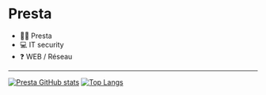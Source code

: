 # Presta

- 🙋‍♂️ Presta 
- 💻 IT security
- ❓ WEB / Réseau 

***


[![Presta GitHub stats](https://github-readme-stats.vercel.app/api?username=prestaa&show_icons=true&theme=dark&hide=prs)](https://github.com/anuraghazra/github-readme-stats) [![Top Langs](https://github-readme-stats.vercel.app/api/top-langs/?username=prestaa&theme=dark&langs_count=2&layout=compact)](https://github.com/anuraghazra/github-readme-stats)


